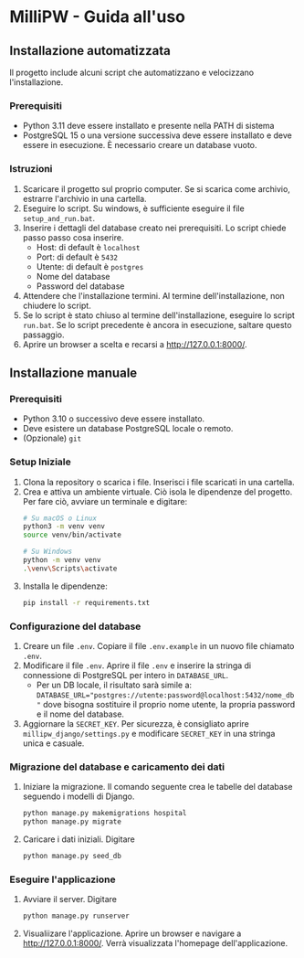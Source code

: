 # MilliPW - Guida all'uso

## Installazione automatizzata

Il progetto include alcuni script che automatizzano e velocizzano l'installazione.

### Prerequisiti

- Python 3.11 deve essere installato e presente nella PATH di sistema
- PostgreSQL 15 o una versione successiva deve essere installato e deve essere in esecuzione. È necessario creare un database vuoto.

### Istruzioni
1. Scaricare il progetto sul proprio computer. Se si scarica come archivio, estrarre l'archivio in una cartella.
2. Eseguire lo script. Su windows, è sufficiente eseguire il file `setup_and_run.bat`.
3. Inserire i dettagli del database creato nei prerequisiti. Lo script chiede passo passo cosa inserire.
    - Host: di default è `localhost`
    - Port: di default è `5432`
    - Utente: di default è `postgres`
    - Nome del database
    - Password del database
4. Attendere che l'installazione termini. Al termine dell'installazione, non chiudere lo script.
5. Se lo script è stato chiuso al termine dell'installazione, eseguire lo script `run.bat`. Se lo script precedente è ancora in esecuzione, saltare questo passaggio.
6. Aprire un browser a scelta e recarsi a http://127.0.0.1:8000/.

## Installazione manuale

### Prerequisiti
- Python 3.10 o successivo deve essere installato.
- Deve esistere un database PostgreSQL locale o remoto.
- (Opzionale) `git`

### Setup Iniziale

1. Clona la repository o scarica i file. Inserisci i file scaricati in una cartella.
2. Crea e attiva un ambiente virtuale. Ciò isola le dipendenze del progetto. Per fare ciò, avviare un terminale e digitare:
    ```bash
    # Su macOS o Linux
    python3 -m venv venv
    source venv/bin/activate

    # Su Windows
    python -m venv venv
    .\venv\Scripts\activate
    ```
3. Installa le dipendenze:
    ```bash
    pip install -r requirements.txt
    ```
### Configurazione del database
1. Creare un file `.env`. Copiare il file `.env.example` in un nuovo file chiamato `.env`.
2. Modificare il file `.env`. Aprire il file `.env` e inserire la stringa di connessione di PostgreSQL per intero in `DATABASE_URL`.
    - Per un DB locale, il risultato sarà simile a:
    `DATABASE_URL="postgres://utente:password@localhost:5432/nome_db"` dove bisogna sostituire il proprio nome utente, la propria password e il nome del database.
3. Aggiornare la `SECRET_KEY`. Per sicurezza, è consigliato aprire `millipw_django/settings.py` e modificare `SECRET_KEY` in una stringa unica e casuale.

### Migrazione del database e caricamento dei dati
1. Iniziare la migrazione. Il comando seguente crea le tabelle del database seguendo i modelli di Django.
    ```bash
    python manage.py makemigrations hospital
    python manage.py migrate
    ```
2. Caricare i dati iniziali. Digitare 
    ```bash
    python manage.py seed_db
    ```

### Eseguire l'applicazione
1. Avviare il server. Digitare
    ```bash
    python manage.py runserver
    ```
2. Visualiizare l'applicazione. Aprire un browser e navigare a http://127.0.0.1:8000/. Verrà visualizzata l'homepage dell'applicazione.
